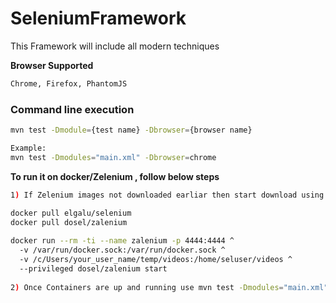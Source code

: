 # SeleniumFramework

This Framework will include all modern techniques 



**Browser Supported**

```sh
Chrome, Firefox, PhantomJS

```

### Command line execution

```sh
mvn test -Dmodule={test name} -Dbrowser={browser name}

Example: 
mvn test -Dmodules="main.xml" -Dbrowser=chrome 
```

**To run it on docker/Zelenium , follow below steps**

```sh
1) If Zelenium images not downloaded earliar then start download using below commands
 
docker pull elgalu/selenium  
docker pull dosel/zalenium

docker run --rm -ti --name zalenium -p 4444:4444 ^
  -v /var/run/docker.sock:/var/run/docker.sock ^
  -v /c/Users/your_user_name/temp/videos:/home/seluser/videos ^
  --privileged dosel/zalenium start 
  
2) Once Containers are up and running use mvn test -Dmodules="main.xml" -Dbrowser=remote 

```
